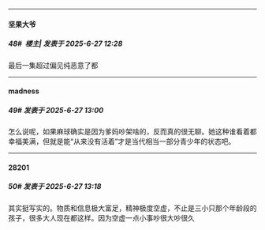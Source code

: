 ﻿
*****

####  坚果大爷  
##### 48#         楼主| 发表于 2025-6-27 12:28

最后一集超过偏见纯恶意了都


*****

####  madness  
##### 49#       发表于 2025-6-27 13:00

怎么说呢，如果麻球确实是因为爹妈吵架啥的，反而真的很无聊。她这种谁看着都幸福美满，但就是能“从来没有活着”才是当代相当一部分青少年的状态吧。


*****

####  28201  
##### 50#       发表于 2025-6-27 13:18

其实挺写实的。物质和信息极大富足，精神极度空虚，不止是三小只那个年龄段的孩子，很多大人现在都这样。因为空虚一点小事吵很大吵很久

